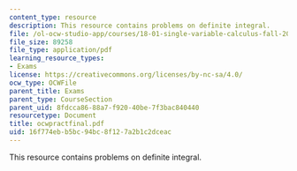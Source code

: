 ```yaml
---
content_type: resource
description: This resource contains problems on definite integral.
file: /ol-ocw-studio-app/courses/18-01-single-variable-calculus-fall-2005/16f774ebb5bc94bc8f127a2b1c2dceac_ocwpractfinal.pdf
file_size: 89258
file_type: application/pdf
learning_resource_types:
- Exams
license: https://creativecommons.org/licenses/by-nc-sa/4.0/
ocw_type: OCWFile
parent_title: Exams
parent_type: CourseSection
parent_uid: 8fdcca86-88a7-f920-40be-7f3bac840440
resourcetype: Document
title: ocwpractfinal.pdf
uid: 16f774eb-b5bc-94bc-8f12-7a2b1c2dceac
---
```

This resource contains problems on definite integral.